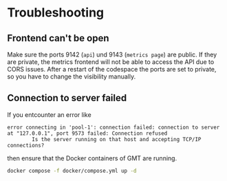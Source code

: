# Troubleshooting

## Frontend can't be open

Make sure the ports 9142 (`api`) und 9143 (`metrics page`) are public. If they are private, the metrics frontend will not be able to access the API due to CORS issues. After a restart of the codespace the ports are set to private, so you have to change the visibility manually.

## Connection to server failed

If you entcounter an error like

```log
error connecting in 'pool-1': connection failed: connection to server at "127.0.0.1", port 9573 failed: Connection refused
        Is the server running on that host and accepting TCP/IP connections?
```

then ensure that the Docker containers of GMT are running.

```sh
docker compose -f docker/compose.yml up -d
```
